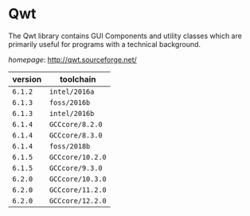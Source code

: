 # Qwt

The Qwt library contains GUI Components and utility classes which are primarily useful for programs  with a technical background.

*homepage*: <http://qwt.sourceforge.net/>

version | toolchain
--------|----------
``6.1.2`` | ``intel/2016a``
``6.1.3`` | ``foss/2016b``
``6.1.3`` | ``intel/2016b``
``6.1.4`` | ``GCCcore/8.2.0``
``6.1.4`` | ``GCCcore/8.3.0``
``6.1.4`` | ``foss/2018b``
``6.1.5`` | ``GCCcore/10.2.0``
``6.1.5`` | ``GCCcore/9.3.0``
``6.2.0`` | ``GCCcore/10.3.0``
``6.2.0`` | ``GCCcore/11.2.0``
``6.2.0`` | ``GCCcore/12.2.0``
